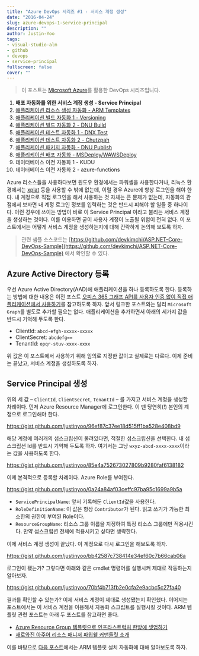 ```yaml
---
title: "Azure DevOps 시리즈 #1 - 서비스 계정 생성"
date: "2016-04-24"
slug: azure-devops-1-service-principal
description: ""
author: Justin-Yoo
tags:
- visual-studio-alm
- github
- devops
- service-principal
fullscreen: false
cover: ""
---
```


> 이 포스트는 [Microsoft Azure](https://azure.microsoft.com)를 활용한 DevOps 시리즈입니다.

1. **배포 자동화를 위한 서비스 계정 생성 - Service Principal**
2. [애플리케이션 리소스 생성 자동화 - ARM Templates](http://blog.aliencube.org/ko/2016/04/24/azure-devops-2-arm-templates)
3. [애플리케이션 빌드 자동화 1 - Versioning](http://blog.aliencube.org/ko/2016/04/26/azure-devops-3-versioning)
4. [애플리케이션 빌드 자동화 2 - DNU Build](http://blog.aliencube.org/ko/2016/04/27/azure-devops-4-dnu-build)
5. [애플리케이션 테스트 자동화 1 - DNX Test](http://blog.aliencube.org/ko/2016/04/28/azure-devops-5-dnx-test)
6. [애플리케이션 테스트 자동화 2 - Chutzpah](http://blog.aliencube.org/ko/2016/04/29/azure-devops-6-chutzpah)
7. [애플리케이션 패키지 자동화 - DNU Publish](http://blog.aliencube.org/ko/2016/04/30/azure-devops-7-dnu-publish)
8. [애플리케이션 배포 자동화 - MSDeploy/WAWSDeploy](http://blog.aliencube.org/ko/2016/05/01/azure-devops-8-msdeploy-wawsdeploy)
9. 데이터베이스 이전 자동화 1 - KUDU
10. 데이터베이스 이전 자동화 2 - azure-functions

Azure 리소스들을 사용하다보면 윈도우 환경에서는 파워셸을 사용한다거나, 리눅스 환경에서는 [xplat](https://github.com/Azure/azure-xplat-cli) 등을 사용할 수 밖에 없는데, 이럴 경우 Azure에 항상 로그인을 해야 한다. 내 계정으로 직접 로그인을 해서 사용하는 것 자체는 큰 문제가 없는데, 자동화의 관점에서 보자면 내 계정 로그인 정보를 입력하는 것은 반드시 피해야 할 일들 중 하나이다. 이런 경우에 쓰이는 방법이 바로 이 Service Principal 이라고 불리는 서비스 계정을 생성하는 것이다. 이를 이용하면 굳이 사용자 계정이 노출될 위험이 전혀 없다. 이 포스트에서는 어떻게 서비스 계정을 생성하는지에 대해 간략하게 논의해 보도록 하자.

> 관련 샘플 소스코드는 [https://github.com/devkimchi/ASP.NET-Core-DevOps-Sample](https://github.com/devkimchi/ASP.NET-Core-DevOps-Sample) 에서 확인할 수 있다.

## Azure Active Directory 등록

우선 Azure Active Directory(AAD)에 애플리케이션을 하나 등록하도록 한다. 등록하는 방법에 대한 내용은 이전 포스트 [오피스 365 그래프 API를 사용자 인증 없이 직접 애플리케이션에서 사용하기](http://blog.aliencube.org/ko/2015/12/17/implementing-application-with-office-365-graph-api-in-app-only-mode)를 참고하도록 하자. 앞서 링크한 포스트와는 달리 `Microsoft Graph`를 별도로 추가할 필요는 없다. 애플리케이션을 추가하면서 아래의 세가지 값을 반드시 기억해 두도록 한다.

- ClientId: `abcd-efgh-xxxxx-xxxxx`
- ClientSecret: `abcdefg==`
- TenantId: `opqr-stuv-xxxx-xxxx`

위 값은 이 포스트에서 사용하기 위해 임의로 지정한 값이고 실제로는 다르다. 이제 준비는 끝났고, 서비스 계정을 생성하도록 하자.

## Service Principal 생성

위의 세 값 – `ClientId`, `ClientSecret`, `TenantId` – 를 가지고 서비스 계정을 생성할 차례이다. 먼저 Azure Resource Manager에 로그인한다. 이 땐 당연히(!) 본인의 계정으로 로그인해야 한다.

https://gist.github.com/justinyoo/96ef87c37ee18d515ff1ba528e408bd9

해당 계정에 여러개의 섭스크립션이 물려있다면, 적절한 섭스크립션을 선택한다. 내 섭스크립션 Id를 반드시 기억해 두도록 하자. 여기서는 그냥 `wxyz-abcd-xxxx-xxxx`이라는 값을 사용하도록 한다.

https://gist.github.com/justinyoo/85e4a752673027809b9280faf6138182

이제 본격적으로 등록할 차례이다. Azure Role를 부여한다.

https://gist.github.com/justinyoo/0a24a84af03ceffc97ba95c1699a9b5a

- `ServicePrincipalName`: 앞서 기록해둔 `ClientId`값을 사용한다.
- `RoleDefinitionName`: 이 값은 항상 `Contributor`가 된다. 읽고 쓰기가 가능한 최소한의 권한이 부여된 Role이다.
- `ResourceGroupName`: 리소스 그룹 이름을 지정하여 특정 리소스 그룹에만 적용시킨다. 만약 섭스크립션 전체에 적용시키고 싶다면 생략한다.

이제 서비스 계정 생성이 끝났다. 이 계정으로 다시 로그인을 해보도록 하자.

https://gist.github.com/justinyoo/bb42587c738414e34ef60c7b66cab06a

로그인이 됐는가? 그렇다면 아래와 같은 cmdlet 명령어를 실행시켜 제대로 작동하는지 알아보자.

https://gist.github.com/justinyoo/70bf4b713fb2e0cfa2e9acbc5c27fa40

결과를 확인할 수 있는가? 이제 서비스 계정이 제대로 생성됐는지 확인했다. 이어지는 포스트에서는 이 서비스 계정을 이용해서 자동화 스크립트를 실행시킬 것이다. ARM 템플릿 관련 포스트는 아래 두 포스트를 참고하면 좋다.

- [Azure Resource Group 템플릿으로 인프라스트럭처 한방에 셋업하기](http://blog.aliencube.org/ko/2015/07/13/setting-up-infrastructure-on-azure-with-azure-resource-group-template/)
- [새로와진 아주어 리소스 매니저 파워쉘 커맨들릿 소개](http://blog.aliencube.org/ko/2015/11/22/introducing-new-arm-powershell-cmdlets/)

이를 바탕으로 [다음 포스트](http://blog.aliencube.org/ko/2016/04/24/azure-devops-2-arm-templates)에서는 ARM 템플릿 설치 자동화에 대해 알아보도록 하자.
